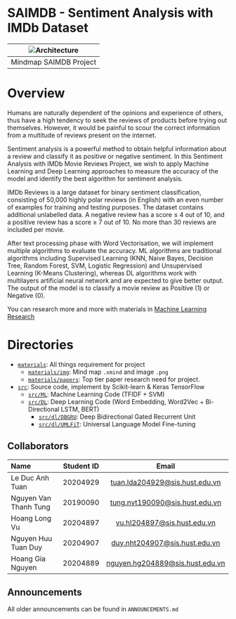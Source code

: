 # SAIMDB - Sentiment Analysis with IMDb Dataset

| ![Architecture](https://github.com/tuanlda78202/MLP/blob/main/materials/img/mindmap1.png) | 
|:--:| 
| Mindmap SAIMDB Project|

# Overview
Humans are naturally dependent of the opinions and experience of others, thus have a high tendency to seek the reviews of products before trying out themselves. However, it would be painful to scour the correct information from a multitude of reviews present on the internet.


Sentiment analysis is a powerful method to obtain helpful information about a review and classify it as positive or negative sentiment. In this Sentiment Analysis with IMDb Movie Reviews Project, we wish to apply Machine Learning and Deep Learning approaches to measure the accuracy of the model and identify the best algorithm for sentiment analysis.


IMDb Reviews is a large dataset for binary sentiment classification, consisting of 50,000 highly polar reviews (in English) with an even number of examples for training and testing purposes. The dataset contains additional unlabelled data. A negative review has a score ≤ 4 out of 10, and a positive review has a score ≥ 7 out of 10. No more than 30 reviews are included per movie.


After text processing phase with Word Vectorisation, we will implement multiple algorithms to evaluate the accuracy. ML algorithms are traditional algorithms including Supervised Learning (KNN, Naive Bayes, Decision Tree, Random Forest, SVM, Logistic Regression) and Unsupervised Learning (K-Means Clustering), whereas DL algorithms work with multilayers artificial neural network and are expected to give better output. The output of the model is to classify a movie review as Positive (1) or Negative (0).


You can research more and more with materials in [Machine Learning Research](https://github.com/tuanlda78202/MLR)
# Directories 
- [`materials`](https://github.com/tuanlda78202/SAIMDB/tree/main/materials): All things requirement for project 
  - [`materials/img`](https://github.com/tuanlda78202/SAIMDB/tree/main/materials/img): Mind map `.xmind` and image `.png`
  - [`materials/papers`](https://github.com/tuanlda78202/SAIMDB/tree/main/materials/papers): Top tier paper research need for project.
- [`src`](https://github.com/tuanlda78202/SAIMDB/tree/main/src): Source code, implement by Scikit-learn & Keras TensorFlow
  - [`src/ML`](https://github.com/tuanlda78202/SAIMDB/tree/main/src/supervised/ML): Machine Learning Code (TFIDF + SVM)
  - [`src/DL`](https://github.com/tuanlda78202/SAIMDB/tree/main/src/supervised/DL%20): Deep Learning Code (Word Embedding, Word2Vec + Bi-Directional LSTM, BERT)
    - [`src/dl/DBGRU`](https://github.com/tuanlda78202/SAIMDB/tree/main/src/supervised/DL%20/DBGRU): Deep Bidirectional Gated Recurrent Unit
    - [`src/dl/UMLFiT`](https://github.com/tuanlda78202/SAIMDB/tree/main/src/supervised/DL%20/UMLFiT):  Universal Language Model Fine-tuning
## Collaborators 
| Name                         | Student ID       | Email                                      |
| :---                         |    :----:        |          :---:                             |
| Le Duc Anh Tuan              | 20204929         | tuan.lda204929@sis.hust.edu.vn            |
| Nguyen Van Thanh Tung             | 20190090         | tung.nvt190090@sis.hust.edu.vn            |
| Hoang Long Vu             | 20204897         | vu.hl204897@sis.hust.edu.vn|
| Nguyen Huu Tuan Duy      | 20204907         | duy.nht204907@sis.hust.edu.vn              |
| Hoang Gia Nguyen          | 20204889         | nguyen.hg204889@sis.hust.edu.vn             |

## Announcements
All older announcements can be found in `ANNOUNCEMENTS.md`

